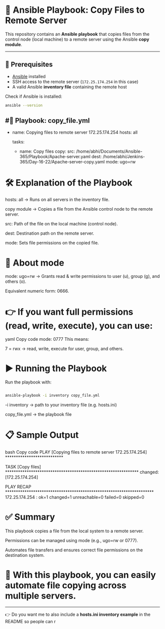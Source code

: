 # 📂 Ansible Playbook: Copy Files to Remote Server

This repository contains an **Ansible playbook** that copies files from the control node (local machine) to a remote server using the Ansible **copy module**.

---

## 📌 Prerequisites

- [Ansible](https://docs.ansible.com/ansible/latest/installation_guide/index.html) installed  
- SSH access to the remote server (`172.25.174.254` in this case)  
- A valid Ansible **inventory file** containing the remote host  

Check if Ansible is installed:

```bash
ansible --version

```
#📜 Playbook: copy_file.yml
---
- name: Copying files to remote server 172.25.174.254
  hosts: all

  tasks:
    - name: Copy files
      copy:
        src: /home/abhi/Documents/Ansible-365/Playbook/Apache-server.yaml
        dest: /home/abhi/Jenkins-365/Day-16-22/Apache-server-copy.yaml
        mode: ugo=rw
# 🛠 Explanation of the Playbook
hosts: all → Runs on all servers in the inventory file.

copy module → Copies a file from the Ansible control node to the remote server.

src: Path of the file on the local machine (control node).

dest: Destination path on the remote server.

mode: Sets file permissions on the copied file.

# 🔑 About mode
mode: ugo=rw → Grants read & write permissions to user (u), group (g), and others (o).

Equivalent numeric form: 0666.

# 👉 If you want full permissions (read, write, execute), you can use:

yaml
Copy code
mode: 0777
This means:

7 = rwx → read, write, execute for user, group, and others.

# ▶️ Running the Playbook
Run the playbook with:

```bash

ansible-playbook -i inventory copy_file.yml

```
-i inventory → path to your inventory file (e.g. hosts.ini)

copy_file.yml → the playbook file

# 📋 Sample Output
bash
Copy code
PLAY [Copying files to remote server 172.25.174.254] ***************************

TASK [Copy files] **************************************************************
changed: [172.25.174.254]

PLAY RECAP *********************************************************************
172.25.174.254        : ok=1    changed=1    unreachable=0    failed=0    skipped=0
# ✅ Summary
This playbook copies a file from the local system to a remote server.

Permissions can be managed using mode (e.g., ugo=rw or 0777).

Automates file transfers and ensures correct file permissions on the destination system.

# 🎉 With this playbook, you can easily automate file copying across multiple servers.

---

👉 Do you want me to also include a **hosts.ini inventory example** in the README so people can r

